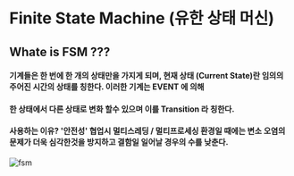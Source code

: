 # Finite State Machine (유한 상태 머신)
## Whate is FSM ???
#### 기계들은 한 번에 한 개의 상태만을 가지게 되며, 현재 상태 (Current State)란 임의의 주어진 시간의 상태를 칭한다. 이러한 기계는 EVENT 에 의해
#### 한 상태에서 다른 상태로 변화 할수 있으며 이를 Transition 라 칭한다. 
#### 사용하는 이유? '안전성' 협업시 멀티스레딩 / 멀티프로세싱 환경일 때에는 변소 오염의 문제가 더욱 심각한것을 방지하고 결함일 일어날 경우의 수를 낮춘다.

![fsm](https://github.com/showhohxc/LearningStudy/assets/98040028/116503b7-1478-4202-afaa-3677316e5584)
